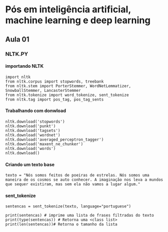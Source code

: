 # Pós em inteligência artificial, machine learning e deep learning

## Aula 01

### NLTK.PY

#### importando NLTK

    import nltk
    from nltk.corpus import stopwords, treebank
    from nltk.stem import PorterStemmer, WordNetLemmatizer, SnowballStemmer, LancasterStemmer
    from nltk.tokenize import word_tokenize, sent_tokenize
    from nltk.tag import pos_tag, pos_tag_sents

#### Trabalhando com donwload

    nltk.download('stopwords')
    nltk.download('punkt')
    nltk.download('tagsets')
    nltk.download('wordnet')
    nltk.download('averaged_perceptron_tagger')
    nltk.download('maxent_ne_chunker')
    nltk.download('words')
    nltk.download()

#### Criando um texto base

    texto = "Nós somos feitos de poeiras de estrelas. Nós somos uma maneira de os cosmos se auto conhecer. A imaginação nos leva a mundos que sequer existiram, mas sem ela não vamos a lugar algum."

#### sent_tokenize

    sentencas = sent_tokenize(texto, language="portuguese")

    print(sentencas) # imprime uma lista de frases filtradas do texto
    print(type(sentencas)) # Retorna uma <class list>
    print(len(sentencas))# Retorna o tamanho da lista
